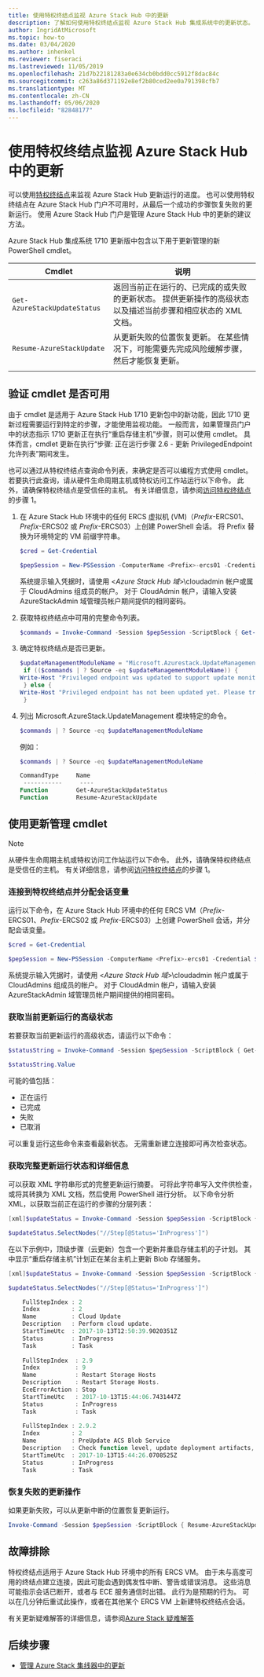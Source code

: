```yaml
---
title: 使用特权终结点监视 Azure Stack Hub 中的更新
description: 了解如何使用特权终结点监视 Azure Stack Hub 集成系统中的更新状态。
author: IngridAtMicrosoft
ms.topic: how-to
ms.date: 03/04/2020
ms.author: inhenkel
ms.reviewer: fiseraci
ms.lastreviewed: 11/05/2019
ms.openlocfilehash: 21d7b22181283a0e634cb0bdd0cc5912f8dac84c
ms.sourcegitcommit: c263a86d371192e8ef2b80ced2ee0a791398cfb7
ms.translationtype: MT
ms.contentlocale: zh-CN
ms.lasthandoff: 05/06/2020
ms.locfileid: "82848177"
---
```

# <a name="monitor-updates-in-azure-stack-hub-using-the-privileged-endpoint"></a>使用特权终结点监视 Azure Stack Hub 中的更新

可以使用[特权终结点](azure-stack-privileged-endpoint.md)来监视 Azure Stack Hub 更新运行的进度。 也可以使用特权终结点在 Azure Stack Hub 门户不可用时，从最后一个成功的步骤恢复失败的更新运行。 使用 Azure Stack Hub 门户是管理 Azure Stack Hub 中的更新的建议方法。

Azure Stack Hub 集成系统 1710 更新版中包含以下用于更新管理的新 PowerShell cmdlet。

| Cmdlet  | 说明  |
|---------|---------|
| `Get-AzureStackUpdateStatus` | 返回当前正在运行的、已完成的或失败的更新状态。 提供更新操作的高级状态以及描述当前步骤和相应状态的 XML 文档。 |
| `Resume-AzureStackUpdate` | 从更新失败的位置恢复更新。 在某些情况下，可能需要先完成风险缓解步骤，然后才能恢复更新。         |
| | |

## <a name="verify-the-cmdlets-are-available"></a>验证 cmdlet 是否可用
由于 cmdlet 是适用于 Azure Stack Hub 1710 更新包中的新功能，因此 1710 更新过程需要运行到特定的步骤，才能使用监视功能。 一般而言，如果管理员门户中的状态指示 1710 更新正在执行“重启存储主机”步骤，则可以使用 cmdlet。  具体而言，cmdlet 更新在执行“步骤: 正在运行步骤 2.6 - 更新 PrivilegedEndpoint 允许列表”期间发生。 

也可以通过从特权终结点查询命令列表，来确定是否可以编程方式使用 cmdlet。 若要执行此查询，请从硬件生命周期主机或特权访问工作站运行以下命令。 此外，请确保特权终结点是受信任的主机。 有关详细信息，请参阅[访问特权终结点](azure-stack-privileged-endpoint.md#access-the-privileged-endpoint)的步骤 1。

1. 在 Azure Stack Hub 环境中的任何 ERCS 虚拟机 (VM)（*Prefix*-ERCS01、*Prefix*-ERCS02 或 *Prefix*-ERCS03）上创建 PowerShell 会话。 将 Prefix  替换为环境特定的 VM 前缀字符串。

   ```powershell
   $cred = Get-Credential

   $pepSession = New-PSSession -ComputerName <Prefix>-ercs01 -Credential $cred -ConfigurationName PrivilegedEndpoint 
   ```
   系统提示输入凭据时，请使用 &lt;*Azure Stack Hub 域*&gt;\cloudadmin 帐户或属于 CloudAdmins 组成员的帐户。 对于 CloudAdmin 帐户，请输入安装 AzureStackAdmin 域管理员帐户期间提供的相同密码。

2. 获取特权终结点中可用的完整命令列表。

   ```powershell
   $commands = Invoke-Command -Session $pepSession -ScriptBlock { Get-Command } 
   ```
3. 确定特权终结点是否已更新。

   ```powershell
   $updateManagementModuleName = "Microsoft.Azurestack.UpdateManagement"
    if (($commands | ? Source -eq $updateManagementModuleName)) {
   Write-Host "Privileged endpoint was updated to support update monitoring tools."
    } else {
   Write-Host "Privileged endpoint has not been updated yet. Please try again later."
    } 
   ```

4. 列出 Microsoft.AzureStack.UpdateManagement 模块特定的命令。

   ```powershell
   $commands | ? Source -eq $updateManagementModuleName 
   ```
   例如：
   ```powershell
   $commands | ? Source -eq $updateManagementModuleName
   
   CommandType     Name                                               Version    Source                                                  PSComputerName
    -----------     ----                                               -------    ------                                                  --------------
   Function        Get-AzureStackUpdateStatus                         0.0        Microsoft.Azurestack.UpdateManagement                   Contoso-ercs01
   Function        Resume-AzureStackUpdate                            0.0        Microsoft.Azurestack.UpdateManagement                   Contoso-ercs01
   ``` 

## <a name="use-the-update-management-cmdlets"></a>使用更新管理 cmdlet

> [!NOTE]
> 从硬件生命周期主机或特权访问工作站运行以下命令。 此外，请确保特权终结点是受信任的主机。 有关详细信息，请参阅[访问特权终结点](azure-stack-privileged-endpoint.md#access-the-privileged-endpoint)的步骤 1。

### <a name="connect-to-the-privileged-endpoint-and-assign-session-variable"></a>连接到特权终结点并分配会话变量

运行以下命令，在 Azure Stack Hub 环境中的任何 ERCS VM（*Prefix*-ERCS01、*Prefix*-ERCS02 或 *Prefix*-ERCS03）上创建 PowerShell 会话，并分配会话变量。

```powershell
$cred = Get-Credential

$pepSession = New-PSSession -ComputerName <Prefix>-ercs01 -Credential $cred -ConfigurationName PrivilegedEndpoint 
```
 系统提示输入凭据时，请使用 &lt;*Azure Stack Hub 域*&gt;\cloudadmin 帐户或属于 CloudAdmins 组成员的帐户。 对于 CloudAdmin 帐户，请输入安装 AzureStackAdmin 域管理员帐户期间提供的相同密码。

### <a name="get-high-level-status-of-the-current-update-run"></a>获取当前更新运行的高级状态

若要获取当前更新运行的高级状态，请运行以下命令：

```powershell
$statusString = Invoke-Command -Session $pepSession -ScriptBlock { Get-AzureStackUpdateStatus -StatusOnly }

$statusString.Value 
```

可能的值包括：

- 正在运行
- 已完成
- 失败 
- 已取消

可以重复运行这些命令来查看最新状态。 无需重新建立连接即可再次检查状态。

### <a name="get-the-full-update-run-status-with-details"></a>获取完整更新运行状态和详细信息

可以获取 XML 字符串形式的完整更新运行摘要。 可将此字符串写入文件供检查，或将其转换为 XML 文档，然后使用 PowerShell 进行分析。 以下命令分析 XML，以获取当前正在运行的步骤的分层列表：

```powershell
[xml]$updateStatus = Invoke-Command -Session $pepSession -ScriptBlock { Get-AzureStackUpdateStatus }

$updateStatus.SelectNodes("//Step[@Status='InProgress']")
```

在以下示例中，顶级步骤（云更新）包含一个更新并重启存储主机的子计划。 其中显示“重启存储主机”计划正在某台主机上更新 Blob 存储服务。

```powershell
[xml]$updateStatus = Invoke-Command -Session $pepSession -ScriptBlock { Get-AzureStackUpdateStatus }

$updateStatus.SelectNodes("//Step[@Status='InProgress']") 

    FullStepIndex : 2
    Index         : 2
    Name          : Cloud Update
    Description   : Perform cloud update.
    StartTimeUtc  : 2017-10-13T12:50:39.9020351Z
    Status        : InProgress
    Task          : Task
    
    FullStepIndex  : 2.9
    Index          : 9
    Name           : Restart Storage Hosts
    Description    : Restart Storage Hosts.
    EceErrorAction : Stop
    StartTimeUtc   : 2017-10-13T15:44:06.7431447Z
    Status         : InProgress
    Task           : Task
    
    FullStepIndex : 2.9.2
    Index         : 2
    Name          : PreUpdate ACS Blob Service
    Description   : Check function level, update deployment artifacts, configure Blob service settings
    StartTimeUtc  : 2017-10-13T15:44:26.0708525Z
    Status        : InProgress
    Task          : Task
```

### <a name="resume-a-failed-update-operation"></a>恢复失败的更新操作

如果更新失败，可以从更新中断的位置恢复更新运行。

```powershell
Invoke-Command -Session $pepSession -ScriptBlock { Resume-AzureStackUpdate } 
```

## <a name="troubleshoot"></a>故障排除

特权终结点适用于 Azure Stack Hub 环境中的所有 ERCS VM。 由于未与高度可用的终结点建立连接，因此可能会遇到偶发性中断、警告或错误消息。 这些消息可能指示会话已断开，或者与 ECE 服务通信时出错。 此行为是预期的行为。 可以在几分钟后重试此操作，或者在其他某个 ERCS VM 上新建特权终结点会话。

有关更新疑难解答的详细信息，请参阅[Azure Stack 疑难解答](azure-stack-troubleshooting.md)

## <a name="next-steps"></a>后续步骤

- [管理 Azure Stack 集线器中的更新](azure-stack-updates.md)


